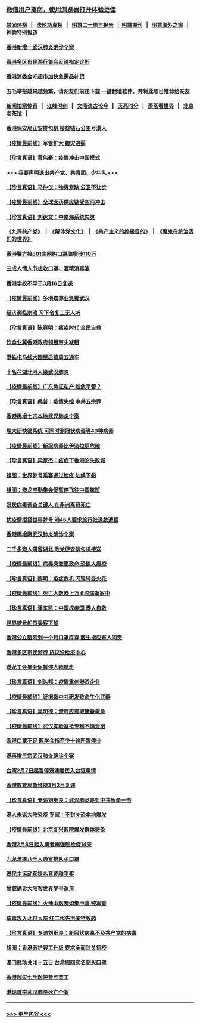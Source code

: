 ### [微信用户指南，使用浏览器打开体验更佳](https://github.com/gfw-breaker/banned-news1/blob/master/indexes/wechat-guide.md?t=0)
#### [禁闻热榜](热点新闻.md?t=0)  &nbsp;&nbsp;|&nbsp;&nbsp; [法轮功真相](https://github.com/gfw-breaker/truth/blob/master/README.md?t=0) &nbsp;&nbsp;|&nbsp;&nbsp; [明慧二十周年报告](https://github.com/gfw-breaker/mh-reports/blob/master/README.md?t=0) &nbsp;&nbsp;|&nbsp;&nbsp;[明慧期刊](https://github.com/gfw-breaker/mh-qikan) &nbsp;&nbsp;|&nbsp;&nbsp; [明慧海外之窗](https://github.com/gfw-breaker/mh-news/blob/master/README.md?t=0) &nbsp;&nbsp;|&nbsp;&nbsp; [神韵特别报道](https://github.com/gfw-breaker/mh-news/blob/master/shenyun.md?t=0)
#### [香港新增一武汉肺炎确诊个案](../pages/nsc415/n11874044.md?t=02171633) 
#### [香港多区市民游行集会反设指定诊所](../pages/nsc415/n11874017.md?t=02171633) 
#### [香港消委会吁超市加快急需品补货](../pages/nsc415/n11874003.md?t=02171633) 
#### 五毛举报越来越频繁，请网友们前往下载 [一键翻墙软件](https://github.com/gfw-breaker/ssr-accounts)，并将此项目推荐给亲友
#### [新闻拍案惊奇](https://github.com/gfw-breaker/banned-news1/blob/master/pages/link4.md) &nbsp;&nbsp;|&nbsp;&nbsp; [江峰时刻](https://github.com/gfw-breaker/banned-news1/blob/master/pages/link4.md) &nbsp;&nbsp;|&nbsp;&nbsp; [文昭谈古论今](https://github.com/gfw-breaker/banned-news1/blob/master/pages/link4.md) &nbsp;&nbsp;|&nbsp;&nbsp; [天亮时分](https://github.com/gfw-breaker/banned-news1/blob/master/pages/link4.md) &nbsp;&nbsp;|&nbsp;&nbsp; [萧茗看世界](https://github.com/gfw-breaker/banned-news1/blob/master/pages/link4.md) &nbsp;&nbsp;|&nbsp;&nbsp; [北京老茶馆](https://github.com/gfw-breaker/banned-news1/blob/master/pages/link4.md) &nbsp;&nbsp;|&nbsp;&nbsp; 
#### [香港保安局正安排包机 接载钻石公主号港人](../pages/nsc415/n11873932.md?t=02171633) 
#### [【疫情最前线】军管扩大 蝗灾进逼](../pages/nsc415/n11873780.md?t=02171633) 
#### [【珍言真语】黄伟豪：疫情冲击中国模式](../pages/nsc415/n11873482.md?t=02171633) 
#### [>>> 我要声明退出共产党、共青团、少年队 <<<](https://github.com/begood0513/goodnews/blob/master/quit/letter.md) 
#### [【珍言真语】马仲仪：物资紧缺 公卫不让步](../pages/nsc415/n11872315.md?t=02171633) 
#### [【疫情最前线】全球医药供应链受空前冲击](../pages/nsc415/n11869614.md?t=02171633) 
#### [【珍言真语】刘达文：中南海系统失灵](../pages/nsc415/n11869465.md?t=02171633) 
#### [《九评共产党》](https://github.com/begood0513/9ping.md/blob/master/README.md) &nbsp;|&nbsp; [《解体党文化》](../../../../jtdwh.md/blob/master/README.md)  &nbsp;|&nbsp; [《共产主义的终极目的》](../../../../gczydzjmd.md/blob/master/README.md) &nbsp;|&nbsp; [《魔鬼在统治我们的世界》](../../../../mgztzwmdsj.md/blob/master/README.md) 
#### [香港警方接301宗网购口罩骗案涉110万](../pages/nsc415/n11867572.md?t=02171633) 
#### [三成人情人节想收口罩、酒精消毒液](../pages/nsc415/n11867523.md?t=02171633) 
#### [香港学校不早于3月16日复课](../pages/nsc415/n11867498.md?t=02171633) 
#### [【疫情最前线】多地殡葬业急援武汉](../pages/nsc415/n11866914.md?t=02171633) 
#### [经济濒临崩溃 习下令复工无人听](../pages/nsc415/n11867269.md?t=02171633) 
#### [【珍言真语】陈竟明：瘟疫时代 全民自救](../pages/nsc415/n11866765.md?t=02171633) 
#### [饮食业冀香港政府领展带头减租](../pages/nsc415/n11864876.md?t=02171633) 
#### [港铁屯马线大围至启德周五通车](../pages/nsc415/n11864842.md?t=02171633) 
#### [十名在湖北港人染武汉肺炎](../pages/nsc415/n11864807.md?t=02171633) 
#### [【疫情最前线】广东急征私产 趁危军管？](../pages/nsc415/n11864205.md?t=02171633) 
#### [【珍言真语】桑普：疫情失控 中共五宗罪](../pages/nsc415/n11864157.md?t=02171633) 
#### [香港再增七宗本地武汉肺炎个案](../pages/nsc415/n11862405.md?t=02171633) 
#### [理大研快筛系统 可同时测冠状病毒等40种病毒](../pages/nsc415/n11862376.md?t=02171633) 
#### [【疫情最前线】新冠病毒比伊波拉更危险](../pages/nsc415/n11862199.md?t=02171633) 
#### [【珍言真语】梁家杰：疫症下香港沦失败城](../pages/nsc415/n11861588.md?t=02171633) 
#### [组图：世界梦号乘客通过检疫 陆续下船](../pages/nsc415/n11858302.md?t=02171633) 
#### [组图：港龙空勤集会促暂停飞往中国航班](../pages/nsc415/n11858190.md?t=02171633) 
#### [冠状病毒调查关键人 在非洲离奇死亡](../pages/nsc415/n11859798.md?t=02171633) 
#### [忧疫情拒搭世界梦号 港46人要求旅行社退款遭拒](../pages/nsc415/n11859849.md?t=02171633) 
#### [香港再增两武汉肺炎确诊个案](../pages/nsc415/n11859833.md?t=02171633) 
#### [二千多港人滞留湖北 政党促安排包机接送](../pages/nsc415/n11859831.md?t=02171633) 
#### [【疫情最前线】病毒突变更致命 恐酿大瘟疫](../pages/nsc415/n11859604.md?t=02171633) 
#### [【珍言真语】黎明：疫症危机 闪现转变火花](../pages/nsc415/n11859199.md?t=02171633) 
#### [【疫情最前线】死亡人数恐上万 6成病逝家中](../pages/nsc415/n11856687.md?t=02171633) 
#### [【珍言真语】潘东凯：中国成疫国 港人自救](../pages/nsc415/n11856962.md?t=02171633) 
#### [世界梦号船员乘客下船](../pages/nsc415/n11856883.md?t=02171633) 
#### [香港公立医院剩一个月口罩库存 医生指应有人问责](../pages/nsc415/n11856875.md?t=02171633) 
#### [香港多区市民游行 抗议设检疫中心](../pages/nsc415/n11856866.md?t=02171633) 
#### [港龙工会集会促暂停大陆航班](../pages/nsc415/n11856840.md?t=02171633) 
#### [【珍言真语】刘达邦：疫情重创港资企业](../pages/nsc415/n11854274.md?t=02171633) 
#### [【疫情最前线】证据指中共研发致命生化武器](../pages/nsc415/n11853087.md?t=02171633) 
#### [【珍言真语】吴明德：港府应提取储备救急](../pages/nsc415/n11852734.md?t=02171633) 
#### [【疫情最前线】武汉实验室抢专利不慎泄密](../pages/nsc415/n11850310.md?t=02171633) 
#### [香港口罩不足 医学会指至少十诊所暂停业](../pages/nsc415/n11850301.md?t=02171633) 
#### [港再增三宗武汉肺炎确诊个案](../pages/nsc415/n11850328.md?t=02171633) 
#### [台湾2月7日起暂停港澳居民入台证申请](../pages/nsc415/n11850304.md?t=02171633) 
#### [香港教育局暂维持3月2日复课](../pages/nsc415/n11850260.md?t=02171633) 
#### [【珍言真语】专访刘细良：武汉肺炎是对中共致命一击](../pages/nsc415/n11849934.md?t=02171633) 
#### [港人未返大陆染疫 专家：不封关恐本地爆发](../pages/nsc415/n11848021.md?t=02171633) 
#### [【疫情最前线】北京复兴医院爆发群体感染](../pages/nsc415/n11847626.md?t=02171633) 
#### [香港2月8日起入境者需强制检疫14天](../pages/nsc415/n11847658.md?t=02171633) 
#### [九龙湾逾八千人通宵排队买口罩](../pages/nsc415/n11847647.md?t=02171633) 
#### [港民主运动获提名竞逐和平奖](../pages/nsc415/n11847633.md?t=02171633) 
#### [曾载确诊大陆客世界梦号返港](../pages/nsc415/n11847608.md?t=02171633) 
#### [【疫情最前线】火神山医院如集中营 被军管](../pages/nsc415/n11847524.md?t=02171633) 
#### [病毒攻入北京大院 红二代先用美特效药](../pages/nsc415/n11847427.md?t=02171633) 
#### [【珍言真语】专访刘细良：新冠状病毒不及共产党的病毒](../pages/nsc415/n11847164.md?t=02171633) 
#### [组图：香港医护罢工升级 要求全面封关抗疫](../pages/nsc415/n11844107.md?t=02171633) 
#### [澳门赌场关闭十五日 台湾周四实名制买口罩](../pages/nsc415/n11845083.md?t=02171633) 
#### [香港超过七千医护参与罢工](../pages/nsc415/n11845051.md?t=02171633) 
#### [港现首宗武汉肺炎死亡个案](../pages/nsc415/n11844998.md?t=02171633) 

----
#### [ >>> 更早内容 <<< ](../indexes/nsc415-earlier.md)
